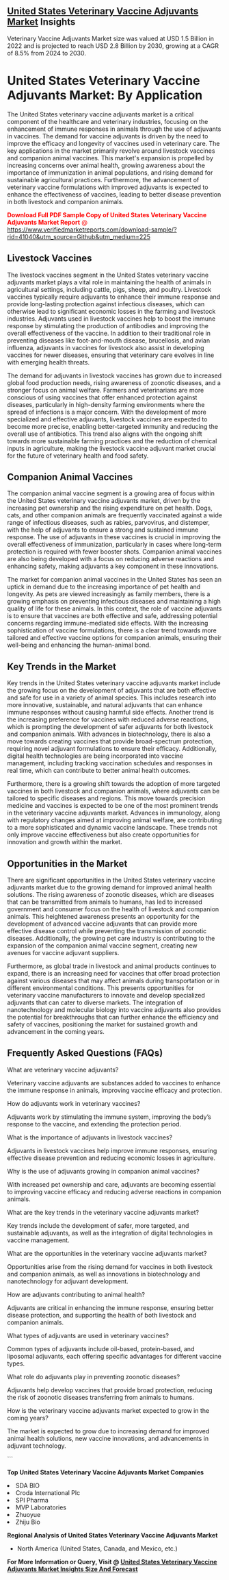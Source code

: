 <h2><a href="https://www.verifiedmarketreports.com/download-sample/?rid=41040&amp;utm_source=Github&amp;utm_medium=225" target="_blank">United States Veterinary Vaccine Adjuvants Market</a> Insights</h2><p>Veterinary Vaccine Adjuvants Market size was valued at USD 1.5 Billion in 2022 and is projected to reach USD 2.8 Billion by 2030, growing at a CAGR of 8.5% from 2024 to 2030.</p><p> <h1>United States Veterinary Vaccine Adjuvants Market: By Application</h1> <p>The United States veterinary vaccine adjuvants market is a critical component of the healthcare and veterinary industries, focusing on the enhancement of immune responses in animals through the use of adjuvants in vaccines. The demand for vaccine adjuvants is driven by the need to improve the efficacy and longevity of vaccines used in veterinary care. The key applications in the market primarily revolve around livestock vaccines and companion animal vaccines. This market's expansion is propelled by increasing concerns over animal health, growing awareness about the importance of immunization in animal populations, and rising demand for sustainable agricultural practices. Furthermore, the advancement of veterinary vaccine formulations with improved adjuvants is expected to enhance the effectiveness of vaccines, leading to better disease prevention in both livestock and companion animals. <p><span class=""><span style="color: #ff0000;"><strong>Download Full PDF Sample Copy of United States Veterinary Vaccine Adjuvants Market Report</strong> @ </span><a href="https://www.verifiedmarketreports.com/download-sample/?rid=41040&amp;utm_source=Github&amp;utm_medium=225" target="_blank">https://www.verifiedmarketreports.com/download-sample/?rid=41040&amp;utm_source=Github&amp;utm_medium=225</a></span></p> </p> <h2>Livestock Vaccines</h2> <p>The livestock vaccines segment in the United States veterinary vaccine adjuvants market plays a vital role in maintaining the health of animals in agricultural settings, including cattle, pigs, sheep, and poultry. Livestock vaccines typically require adjuvants to enhance their immune response and provide long-lasting protection against infectious diseases, which can otherwise lead to significant economic losses in the farming and livestock industries. Adjuvants used in livestock vaccines help to boost the immune response by stimulating the production of antibodies and improving the overall effectiveness of the vaccine. In addition to their traditional role in preventing diseases like foot-and-mouth disease, brucellosis, and avian influenza, adjuvants in vaccines for livestock also assist in developing vaccines for newer diseases, ensuring that veterinary care evolves in line with emerging health threats. <p>The demand for adjuvants in livestock vaccines has grown due to increased global food production needs, rising awareness of zoonotic diseases, and a stronger focus on animal welfare. Farmers and veterinarians are more conscious of using vaccines that offer enhanced protection against diseases, particularly in high-density farming environments where the spread of infections is a major concern. With the development of more specialized and effective adjuvants, livestock vaccines are expected to become more precise, enabling better-targeted immunity and reducing the overall use of antibiotics. This trend also aligns with the ongoing shift towards more sustainable farming practices and the reduction of chemical inputs in agriculture, making the livestock vaccine adjuvant market crucial for the future of veterinary health and food safety. </p> <h2>Companion Animal Vaccines</h2> <p>The companion animal vaccine segment is a growing area of focus within the United States veterinary vaccine adjuvants market, driven by the increasing pet ownership and the rising expenditure on pet health. Dogs, cats, and other companion animals are frequently vaccinated against a wide range of infectious diseases, such as rabies, parvovirus, and distemper, with the help of adjuvants to ensure a strong and sustained immune response. The use of adjuvants in these vaccines is crucial in improving the overall effectiveness of immunization, particularly in cases where long-term protection is required with fewer booster shots. Companion animal vaccines are also being developed with a focus on reducing adverse reactions and enhancing safety, making adjuvants a key component in these innovations. <p>The market for companion animal vaccines in the United States has seen an uptick in demand due to the increasing importance of pet health and longevity. As pets are viewed increasingly as family members, there is a growing emphasis on preventing infectious diseases and maintaining a high quality of life for these animals. In this context, the role of vaccine adjuvants is to ensure that vaccines are both effective and safe, addressing potential concerns regarding immune-mediated side effects. With the increasing sophistication of vaccine formulations, there is a clear trend towards more tailored and effective vaccine options for companion animals, ensuring their well-being and enhancing the human-animal bond. </p> <h2>Key Trends in the Market</h2> <p>Key trends in the United States veterinary vaccine adjuvants market include the growing focus on the development of adjuvants that are both effective and safe for use in a variety of animal species. This includes research into more innovative, sustainable, and natural adjuvants that can enhance immune responses without causing harmful side effects. Another trend is the increasing preference for vaccines with reduced adverse reactions, which is prompting the development of safer adjuvants for both livestock and companion animals. With advances in biotechnology, there is also a move towards creating vaccines that provide broad-spectrum protection, requiring novel adjuvant formulations to ensure their efficacy. Additionally, digital health technologies are being incorporated into vaccine management, including tracking vaccination schedules and responses in real time, which can contribute to better animal health outcomes. <p>Furthermore, there is a growing shift towards the adoption of more targeted vaccines in both livestock and companion animals, where adjuvants can be tailored to specific diseases and regions. This move towards precision medicine and vaccines is expected to be one of the most prominent trends in the veterinary vaccine adjuvants market. Advances in immunology, along with regulatory changes aimed at improving animal welfare, are contributing to a more sophisticated and dynamic vaccine landscape. These trends not only improve vaccine effectiveness but also create opportunities for innovation and growth within the market. </p> <h2>Opportunities in the Market</h2> <p>There are significant opportunities in the United States veterinary vaccine adjuvants market due to the growing demand for improved animal health solutions. The rising awareness of zoonotic diseases, which are diseases that can be transmitted from animals to humans, has led to increased government and consumer focus on the health of livestock and companion animals. This heightened awareness presents an opportunity for the development of advanced vaccine adjuvants that can provide more effective disease control while preventing the transmission of zoonotic diseases. Additionally, the growing pet care industry is contributing to the expansion of the companion animal vaccine segment, creating new avenues for vaccine adjuvant suppliers. <p>Furthermore, as global trade in livestock and animal products continues to expand, there is an increasing need for vaccines that offer broad protection against various diseases that may affect animals during transportation or in different environmental conditions. This presents opportunities for veterinary vaccine manufacturers to innovate and develop specialized adjuvants that can cater to diverse markets. The integration of nanotechnology and molecular biology into vaccine adjuvants also provides the potential for breakthroughs that can further enhance the efficiency and safety of vaccines, positioning the market for sustained growth and advancement in the coming years. </p> <h2>Frequently Asked Questions (FAQs)</h2> <p>What are veterinary vaccine adjuvants?</p> <p>Veterinary vaccine adjuvants are substances added to vaccines to enhance the immune response in animals, improving vaccine efficacy and protection.</p> <p>How do adjuvants work in veterinary vaccines?</p> <p>Adjuvants work by stimulating the immune system, improving the body’s response to the vaccine, and extending the protection period.</p> <p>What is the importance of adjuvants in livestock vaccines?</p> <p>Adjuvants in livestock vaccines help improve immune responses, ensuring effective disease prevention and reducing economic losses in agriculture.</p> <p>Why is the use of adjuvants growing in companion animal vaccines?</p> <p>With increased pet ownership and care, adjuvants are becoming essential to improving vaccine efficacy and reducing adverse reactions in companion animals.</p> <p>What are the key trends in the veterinary vaccine adjuvants market?</p> <p>Key trends include the development of safer, more targeted, and sustainable adjuvants, as well as the integration of digital technologies in vaccine management.</p> <p>What are the opportunities in the veterinary vaccine adjuvants market?</p> <p>Opportunities arise from the rising demand for vaccines in both livestock and companion animals, as well as innovations in biotechnology and nanotechnology for adjuvant development.</p> <p>How are adjuvants contributing to animal health?</p> <p>Adjuvants are critical in enhancing the immune response, ensuring better disease protection, and supporting the health of both livestock and companion animals.</p> <p>What types of adjuvants are used in veterinary vaccines?</p> <p>Common types of adjuvants include oil-based, protein-based, and liposomal adjuvants, each offering specific advantages for different vaccine types.</p> <p>What role do adjuvants play in preventing zoonotic diseases?</p> <p>Adjuvants help develop vaccines that provide broad protection, reducing the risk of zoonotic diseases transferring from animals to humans.</p> <p>How is the veterinary vaccine adjuvants market expected to grow in the coming years?</p> <p>The market is expected to grow due to increasing demand for improved animal health solutions, new vaccine innovations, and advancements in adjuvant technology.</p> ```</p><p><strong>Top United States Veterinary Vaccine Adjuvants Market Companies</strong></p><div data-test-id=""><p><li>SDA BIO</li><li> Croda International Plc</li><li> SPI Pharma</li><li> MVP Laboratories</li><li> Zhuoyue</li><li> Zhiju Bio</li></p><div><strong>Regional Analysis of&nbsp;United States Veterinary Vaccine Adjuvants Market</strong></div><ul><li dir="ltr"><p dir="ltr">North America&nbsp;(United States, Canada, and Mexico, etc.)</p></li></ul><p><strong>For More Information or Query, Visit @&nbsp;</strong><strong><a href="https://www.verifiedmarketreports.com/product/global-veterinary-vaccine-adjuvants-market-2019-by-manufacturers-regions-type-and-application-forecast-to-2024/?utm_source=Github&amp;utm_medium=225" target="_blank">United States Veterinary Vaccine Adjuvants Market Insights Size And Forecast</a></strong></p></div>
